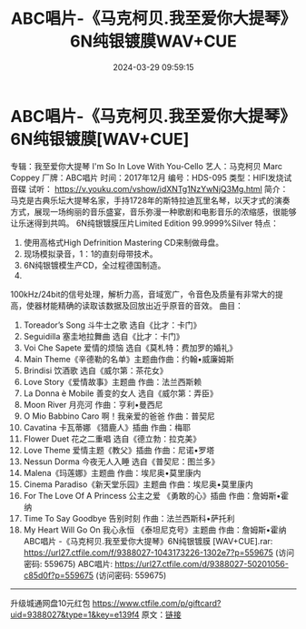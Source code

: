 ﻿---
title: ABC唱片-《马克柯贝.我至爱你大提琴》6N纯银镀膜WAV+CUE
date: 2024-03-29 09:59:15
categories: 古典音乐、新世纪、纯音雅乐
tags: 纯音雅乐
---
# ABC唱片-《马克柯贝.我至爱你大提琴》6N纯银镀膜[WAV+CUE]

专辑：我至爱你大提琴 I'm So In Love With
You-Cello
艺人：马克柯贝 Marc Coppey
厂牌：ABC唱片
时间：2017年12月
编号：HDS-095
类型：HIFI发烧试音碟
试听：
https://v.youku.com/vshow/idXNTg1NzYwNjQ3Mg.html
简介：
马克是古典乐坛大提琴名家，手持1728年的斯特拉迪瓦里名琴，以天才式的演奏方式，展现一场绚丽的音乐盛宴，音乐弥漫一种歌剧和电影音乐的浓缩感，很能够让乐迷得到共鸣。
6N纯银镀膜压片Limited Edition 99.9999%Silver 特点：
1. 使用高格式High Defrinition Mastering CD来制做母盘。
2. 现场模拟录音，1：1的直刻母带技术。
3. 6N纯银镀模生产CD，全过程德国制造。
4.
100kHz/24bit的信号处理，解析力高，音域宽广，令音色及质量有非常大的提高，使器材能精确的读取该数据及回放出近乎原音的音效。
曲目：
01. Toreador’s Song 斗牛士之歌 选自《比才：卡门》
02. Seguidilla 塞圭地拉舞曲 选自《比才：卡门》
03. Voi Che Sapete 爱情的烦恼 选自《莫札特：费加罗的婚礼》
04. Main Theme《辛德勒的名单》主题曲作曲：约翰•威廉姆斯
05. Brindisi 饮酒歌 选自《威尔第：茶花女》
06. Love Story《爱情故事》主题曲 作曲：法兰西斯赖
07. La Donna è Mobile 善变的女人 选自《威尔第：弄臣》
08. Moon River 月亮河 作曲：亨利•曼西尼
09. O Mio Babbino Caro 啊！我亲爱的爸爸 作曲：普契尼
10. Cavatina 卡瓦蒂娜 《猎鹿人》插曲 作曲：梅耶
11. Flower Duet 花之二重唱 选自《德立勃：拉克美》
12. Love Theme 爱情主题《教父》插曲 作曲：尼诺•罗塔
13. Nessun Dorma 今夜无人入睡 选自《普契尼：图兰多》
14. Malena《玛莲娜》主题曲 作曲：埃尼奥•莫里康内
15. Cinema Paradiso《新天堂乐园》主题曲 作曲：埃尼奥•莫里康内
16. For The Love Of A Princess 公主之爱 《勇敢的心》插曲 作曲：詹姆斯•霍纳
17. Time To Say Goodbye 告别时刻 作曲：法兰西斯科•萨托利
18. My Heart Will Go On 我心永恒 《泰坦尼克号》主题曲 作曲：詹姆斯•霍纳
ABC唱片 -《马克柯贝.我至爱你大提琴》6N纯银镀膜 [WAV+CUE].rar: https://url27.ctfile.com/f/9388027-1043173226-1302e7?p=559675
(访问密码: 559675)
ABC唱片: https://url27.ctfile.com/d/9388027-50201056-c85d0f?p=559675
(访问密码: 559675)
**************************
升级城通网盘10元红包 https://www.ctfile.com/p/giftcard?uid=9388027&type=1&key=e139f4
原文：[链接](https://blog.sina.com.cn/s/blog_1647c7e76010314w2.html)